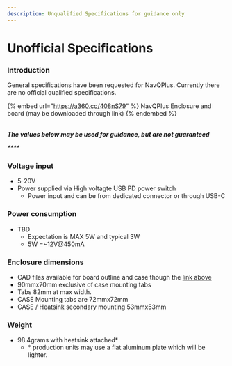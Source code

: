 ```yaml
---
description: Unqualified Specifications for guidance only
---
```


# Unofficial Specifications

### Introduction

General specifications have been requested for NavQPlus. Currently there are no official qualified specifications.&#x20;

{% embed url="https://a360.co/408nS79" %}
NavQPlus Enclosure and board (may be downloaded through link)
{% endembed %}

\
_**The values below may be used for guidance, but are not guaranteed**_

_****_

### Voltage input&#x20;

* 5-20V&#x20;
* Power supplied via High voltagte USB PD power switch&#x20;
  * Power input and can be from dedicated connector or through USB-C

### Power consumption

* TBD&#x20;
  * Expectation is MAX 5W and typical 3W
  * 5W =\~12V@450mA

### Enclosure dimensions

* CAD files available for board outline and case though the [link above](https://a360.co/408nS79)
* 90mmx70mm exclusive of case mounting tabs
* Tabs 82mm at max width.
* CASE Mounting tabs are 72mmx72mm
* CASE / Heatsink secondary mounting 53mmx53mm&#x20;

### Weight

* 98.4grams with heatsink attached\*
  * \* production units may use a flat aluminum plate which will be lighter.

